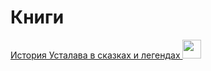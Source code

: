 # Книги

 [История Усталава в сказках и
легендах <img src="https://files-rof.s3.eu-central-1.amazonaws.com/pdf-icon.png" width="30">](https://files-rof.s3.eu-central-1.amazonaws.com/%D0%98%D1%81%D1%82%D0%BE%D1%80%D0%B8%D1%8F_%D0%A3%D1%81%D1%82%D0%B0%D0%BB%D0%B0%D0%B2%D0%B0_%D0%B2_%D1%81%D0%BA%D0%B0%D0%B7%D0%BA%D0%B0%D1%85_%D0%B8_%D0%BB%D0%B5%D0%B3%D0%B5%D0%BD%D0%B4%D0%B0%D1%85.pdf) 

